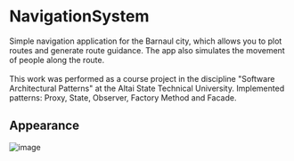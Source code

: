 # NavigationSystem
Simple navigation application for the Barnaul city, which allows you to plot routes and generate route guidance.  The app also simulates the movement of people along the route.<br><br>
This work was performed as a course project in the discipline "Software Architectural Patterns" at the Altai State Technical University. Implemented patterns: Proxy, State, Observer, Factory Method and Facade.

## Appearance
![image](https://user-images.githubusercontent.com/52485539/105200423-655e2480-5b72-11eb-870c-af5fc3c8edc8.png)
